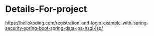 # Details-For-project
https://hellokoding.com/registration-and-login-example-with-spring-security-spring-boot-spring-data-jpa-hsql-jsp/
